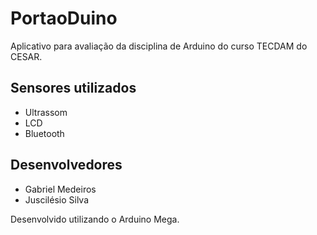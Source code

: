 PortaoDuino
===========

Aplicativo para avaliação da disciplina de Arduino do curso TECDAM do CESAR.

Sensores utilizados
-
+ Ultrassom
+ LCD
+ Bluetooth

Desenvolvedores
-
+ Gabriel Medeiros
+ Juscilésio Silva

Desenvolvido utilizando o Arduino Mega.